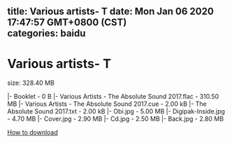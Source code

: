 
title: Various artists- T
date: Mon Jan 06 2020 17:47:57 GMT+0800 (CST)    
categories: baidu
---

# Various artists- T
size: 328.40 MB
 
 
|- Booklet - 0 B
|- Various Artists - The Absolute Sound 2017.flac - 310.50 MB
|- Various Artists - The Absolute Sound 2017.cue - 2.00 kB
|- The Absolute Sound 2017.txt - 2.00 kB
|- Obi.jpg - 5.00 MB
|- Digipak-Inside.jpg - 4.70 MB
|- Cover.jpg - 2.90 MB
|- Cd.jpg - 2.50 MB
|- Back.jpg - 2.80 MB

[How to download](https://bpcam.bemobtrk.com/go/2ceec3aa-1ca2-46d6-b9ff-aaa5c184517c?jno=3394)